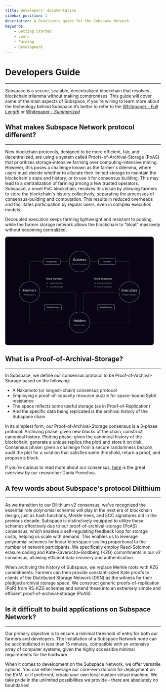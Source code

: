 ```yaml
---
title: Developers' documentation
sidebar_position: 1
description: A Developers guide for the Subspace Network
keywords:
    - Getting Started
    - Learn
    - Farming
    - Development
---
```


# Developers Guide
---
Subspace is a secure, scalable, decentralized blockchain that resolves blockchain trilemma without making compromises. This guide will cover some of the main aspects of Subspace, if you’re willing to learn more about the technology behind Subspace it’s better to refer to the [Whitepaper - *Full Length*](https://assets.website-files.com/61526a2af87a54e565b0ae92/) or [Whitepaper - *Summarized*](https://subspace.network/news/subspace-network-whitepaper)

## What makes Subspace Network protocol different?
---
New blockchain protocols, designed to be more efficient, fair, and decentralized, are using a system called Proofs-of-Archival-Storage (PoAS) that prioritizes storage-intensive farming over computing-intensive mining. However, this poses a challenge known as the farmer's dilemma, where users must decide whether to allocate their limited storage to maintain the blockchain's state and history, or to use it for consensus building. This may lead to a centralization of farming among a few trusted operators. Subspace, a novel PoC blockchain, resolves this issue by allowing farmers to store the blockchain's history collectively, separating the processes of consensus-building and computation. This results in reduced overheads and facilitates participation by regular users, even in complex execution models.

Decoupled execution keeps farming lightweight and resistant to pooling, while the farmer storage network allows the blockchain to "bloat" massively without becoming centralized.

![Intro-1](../../static/img/developers/Intro-1.png)

## What is a Proof-of-Archival-Storage?
---
In Subspace, we define our consensus protocol to be Proof-of-Archival-Storage based on the following:
- A Nakamoto (or longest-chain) consensus protocol
- Employing a proof-of-capacity resource puzzle for space-bound Sybil resistance
- The space reflects some useful storage (as in Proof-of-Replication)
- And the specific data being replicated is the archival history of the Subspace chain

In its simplest form, our Proof-of-Archival-Storage consensus is a 3-phase protocol:
Archiving phase: given new blocks of the chain, construct canonical history.
Plotting phase: given the canonical history of the blockchain, generate a unique replica (the plot) and store it on disk.
Consensus phase: given a challenge from a secure randomness beacon, audit the plot for a solution that satisfies some threshold, return a proof, and propose a block.

If you’re curious to read more about our consensus, [here](https://blog.subspace.network/dilithium-the-subspace-consensus-v2-3c5df0759e72) is the great overview by our researcher Dariia Porechna. 

## A few words about Subspace's protocol **Dilithium**
---
As we transition to our Dilithium v2 consensus, we've recognized the essential role polynomial schemes will play in the next era of blockchain design, just as hash functions, Merkle trees, and ECC signatures did in the previous decade. Subspace is distinctively equipped to utilize these schemes effectively due to our proof-of-archival-storage (PoAS) consensus, which enables a self-regulating feedback loop for storage costs, helping us scale with demand. This enables us to leverage polynomial schemes for linear blockspace scaling proportional to the number of network participants. We specifically employ Reed-Solomon erasure coding and Kate-Zaverucha-Goldberg (KZG) commitments in our v2 consensus, allowing efficient data recovery and authentication.

When archiving the history of Subspace, we replace Merkle roots with KZG commitments. Farmers can then provide constant-sized Kate proofs to clients of the Distributed Storage Network (DSN) as the witness for their pledged archival storage space.
We construct generic proofs-of-replication (PoR) from RS-KZG schemes and extend these into an extremely simple and efficient proof-of-archival-storage (PoAS).



## Is it difficult to build applications on Subspace Network?
---

Our primary objective is to ensure a minimal threshold of entry for both our farmers and developers. The installation of a Subspace Network node can be accomplished in less than 15 minutes, compatible with an extensive array of computer systems, given the highly accessible minimal requirements for the hardware.

When it comes to development on the Subspace Network, we offer versatile options. You can either leverage our core-evm domain for deployment on the EVM, or if preferred, create your own local custom virtual machine. We take pride in the unlimited possibilities we provide - there are absolutely no boundaries!

